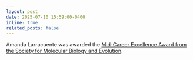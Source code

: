 ```yaml
---
layout: post
date: 2025-07-10 15:59:00-0400
inline: true
related_posts: false
---
```


Amanda Larracuente was awarded the [Mid-Career Excellence Award from the Society for Molecular Biology and Evolution](https://members.smbe.org/news/Details/smbe-2025-faculty-award-winners-273805).
